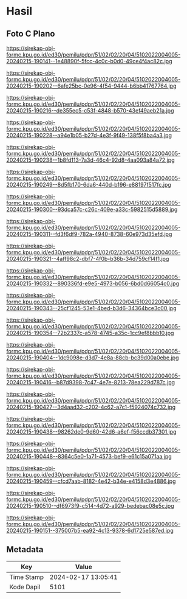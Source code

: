 # Hasil

## Foto C Plano

https://sirekap-obj-formc.kpu.go.id/ed30/pemilu/pdpr/51/02/02/20/04/5102022004005-20240215-190141--1e48890f-5fcc-4c0c-b0d0-49ce4f4ac82c.jpg

https://sirekap-obj-formc.kpu.go.id/ed30/pemilu/pdpr/51/02/02/20/04/5102022004005-20240215-190202--6afe25bc-0e96-4f54-9444-b6bb41767764.jpg

https://sirekap-obj-formc.kpu.go.id/ed30/pemilu/pdpr/51/02/02/20/04/5102022004005-20240215-190216--de355ec5-c53f-4848-b570-43ef49aeb21a.jpg

https://sirekap-obj-formc.kpu.go.id/ed30/pemilu/pdpr/51/02/02/20/04/5102022004005-20240215-190228--a94e1b05-b27d-4e3f-9f49-138f5f8ba4a3.jpg

https://sirekap-obj-formc.kpu.go.id/ed30/pemilu/pdpr/51/02/02/20/04/5102022004005-20240215-190238--1b8fd113-7a3d-46c4-92d8-4aa093a84a72.jpg

https://sirekap-obj-formc.kpu.go.id/ed30/pemilu/pdpr/51/02/02/20/04/5102022004005-20240215-190249--8d5fb170-6da6-440d-b196-e88197f517fc.jpg

https://sirekap-obj-formc.kpu.go.id/ed30/pemilu/pdpr/51/02/02/20/04/5102022004005-20240215-190300--93dca57c-c26c-409e-a33c-5982515d5889.jpg

https://sirekap-obj-formc.kpu.go.id/ed30/pemilu/pdpr/51/02/02/20/04/5102022004005-20240215-190311--fd3f6df9-782a-4940-8738-60e973d35efd.jpg

https://sirekap-obj-formc.kpu.go.id/ed30/pemilu/pdpr/51/02/02/20/04/5102022004005-20240215-190321--4aff98c2-dbf7-4f0b-b36b-34d759cf14f1.jpg

https://sirekap-obj-formc.kpu.go.id/ed30/pemilu/pdpr/51/02/02/20/04/5102022004005-20240215-190332--890336fd-e9e5-4973-b056-6bd0d66054c0.jpg

https://sirekap-obj-formc.kpu.go.id/ed30/pemilu/pdpr/51/02/02/20/04/5102022004005-20240215-190343--25cf1245-53e1-4bed-b3d6-34364bce3c00.jpg

https://sirekap-obj-formc.kpu.go.id/ed30/pemilu/pdpr/51/02/02/20/04/5102022004005-20240215-190354--72b2337c-a578-4745-a35c-1cc9ef8bbb10.jpg

https://sirekap-obj-formc.kpu.go.id/ed30/pemilu/pdpr/51/02/02/20/04/5102022004005-20240215-190404--1dc9098e-d3d7-4e8a-88cb-bc39d00a0ebe.jpg

https://sirekap-obj-formc.kpu.go.id/ed30/pemilu/pdpr/51/02/02/20/04/5102022004005-20240215-190416--b87d9398-7c47-4e7e-8213-78ea229d787c.jpg

https://sirekap-obj-formc.kpu.go.id/ed30/pemilu/pdpr/51/02/02/20/04/5102022004005-20240215-190427--3d4aad32-c202-4c62-a7c1-f5924074c732.jpg

https://sirekap-obj-formc.kpu.go.id/ed30/pemilu/pdpr/51/02/02/20/04/5102022004005-20240215-190438--98262de0-9d60-42d6-a6ef-f56ccdb37301.jpg

https://sirekap-obj-formc.kpu.go.id/ed30/pemilu/pdpr/51/02/02/20/04/5102022004005-20240215-190448--8364c5e0-1a71-4573-bef9-e61c15a071aa.jpg

https://sirekap-obj-formc.kpu.go.id/ed30/pemilu/pdpr/51/02/02/20/04/5102022004005-20240215-190459--cfcd7aab-8182-4e42-b34e-e4158d3e4886.jpg

https://sirekap-obj-formc.kpu.go.id/ed30/pemilu/pdpr/51/02/02/20/04/5102022004005-20240215-190510--df6973f9-c514-4d72-a929-bedebac08e5c.jpg

https://sirekap-obj-formc.kpu.go.id/ed30/pemilu/pdpr/51/02/02/20/04/5102022004005-20240215-190151--375007b5-ea92-4c13-9378-6d1725e587ed.jpg


## Metadata

| Key        | Value               |
| ---------- | ------------------- |
| Time Stamp | 2024-02-17 13:05:41 |
| Kode Dapil | 5101                |



